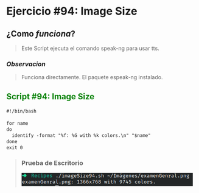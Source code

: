 # Ejercicio #94: Image Size
## ¿Como _funciona_?

> Este Script ejecuta el comando speak-ng para usar tts.

### _Observacion_ ###
> Funciona directamente. El paquete espeak-ng instalado.
> 
## <span style="color:green">Script #94: Image Size </span> ##

```shell
#!/bin/bash

for name
do
  identify -format "%f: %G with %k colors.\n" "$name"
done
exit 0
```

> ### Prueba de Escritorio ###
> ![1](94.png)